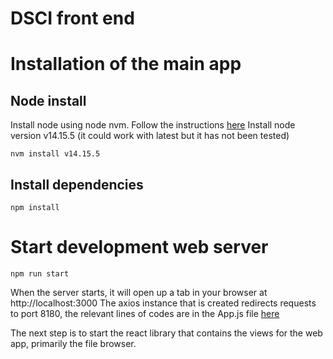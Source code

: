# DSCI front end

# Installation of the main app

## Node install 

Install node using node nvm. Follow the instructions [here](https://github.com/nvm-sh/nvm)
Install node version v14.15.5 (it could work with latest but it has not been tested)

```
nvm install v14.15.5
```

## Install dependencies

```
npm install
```

# Start development web server

```
npm run start
```

When the server starts, it will open up a tab in your browser at http://localhost:3000 
The axios instance that is created redirects requests to port 8180, the relevant lines of codes are in the App.js file [here](https://github.com/DCBIA-OrthoLab/dsci/blob/master/src/dcbia-react-main/src/App.js#L43-L47)

The next step is to start the react library that contains the views for the web app, primarily the file browser. 

